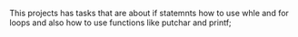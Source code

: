 This projects has tasks that are about if statemnts how to use whle and for loops and also how to use functions like putchar and printf;
